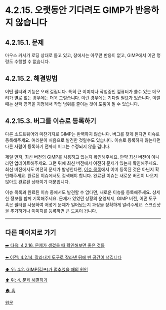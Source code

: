 # 4.2.15. 오랫동안 기다려도 GIMP가 반응하지 않습니다

## 4.2.15.1. 문제
마우스 커서가 로딩 상태로 돌고 있고, 창에서는 아무런 반응이 없고, GIMP에서 어떤 명령도 수행할 수 없습니다.

## 4.2.15.2. 해결방법
어떤 필터와 기능은 오래 걸립니다. 특히 큰 이미지나 작업중인 컴퓨터가 쓸수 있는 메모리가 별로 없는 경우에는 더욱 그렇습니다. 이런 경우에는 기다릴 필요가 있습니다. 이럴 때는 선택 영역을 지정해서 작업 범위를 줄이는 것이 도움이 될 수 있습니다.

## 4.2.15.3. 버그를 이슈로 등록하기
다른 소프트웨어와 마찬가지로 GIMP는 완벽하지 않습니다. 버그를 찾게 된다면 이슈로 등록해주세요. 여러분이 처음으로 발견한 것일수도 있습니다. 이슈로 등록하지 않는다면 다른 사람이 등록하기 전까지 버그는 수정되지 않을 겁니다. 

제일 먼저, 최신 버전의 GIMP를 사용하고 있는지 확인해주세요. 만약 최신 버전이 아니라면 업데이트해주세요. 그런 뒤에 최신 버전에서 여전히 문제가 있는지 확인해주세요. 최신 버전에서도 여전히 문제가 발생한다면, [이슈 목록](https://gitlab.gnome.org/GNOME/gimp/-/issues)에서 이미 등록된 것은 아닌지 확인해주세요. 완료된 이슈에서도 검색해야 합니다. 완료된 이슈는 새로운 버전이 나오지 않아도 완료된 상태이기 때문입니다.

이슈 목록과 완료된 이슈 중에서도 발견할 수 없다면, 새로운 이슈를 등록해주세요. 상세한 정보를 함께 기록해주세요. 문제가 있었던 상황의 운영체제, GIMP 버전, 어떤 도구 혹은 필터를 사용하여 어떻게 문제가 일어났는지 과정을 정확하게 알려주세요. 스크린샷을 추가하거나 이미지를 등록하면 큰 도움이 됩니다.

***

## 다른 페이지로 가기

[➡️ 다음: 4.2.16. 문제가 생겼을 때 확인해보면 좋은 것들](./04-02-16-general-guidelines-on-what-to-check-if-you-are-stuck.md)

[⬅️ 이전: 4.2.14. 잘라내기 도구로 잘라낸 뒤에 빈 공간이 생깁니다](./04-02-14-the-crop-tool-leaves-an-empty-area-after-cropping.md)

[⬆️ 위: 4.2. GIMP(김프)가 멈추었을 때의 원인](./04-02-00-common-causes-of-gimp-non-responsiveness.md)

[⬆️ 위: 4. 문제 해결하기](./04-00-what-to-do-if-you-are-stuck.md)

[🏠 홈](./00-home.md)

[원문](https://docs.gimp.org/2.10/ko/gimp-stuck-not-responding.html)

